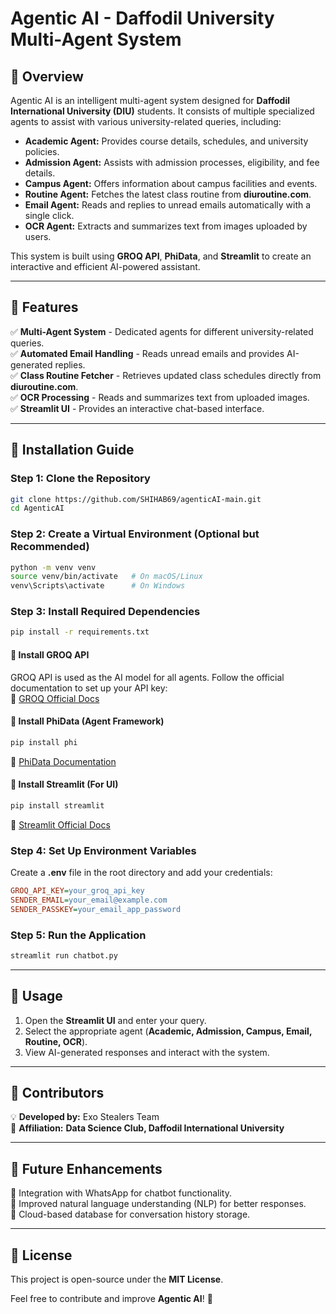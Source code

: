 # **Agentic AI - Daffodil University Multi-Agent System**

## **🔹 Overview**
Agentic AI is an intelligent multi-agent system designed for **Daffodil International University (DIU)** students. It consists of multiple specialized agents to assist with various university-related queries, including:

- **Academic Agent:** Provides course details, schedules, and university policies.
- **Admission Agent:** Assists with admission processes, eligibility, and fee details.
- **Campus Agent:** Offers information about campus facilities and events.
- **Routine Agent:** Fetches the latest class routine from **diuroutine.com**.
- **Email Agent:** Reads and replies to unread emails automatically with a single click.
- **OCR Agent:** Extracts and summarizes text from images uploaded by users.

This system is built using **GROQ API**, **PhiData**, and **Streamlit** to create an interactive and efficient AI-powered assistant.

---

## **🔹 Features**
✅ **Multi-Agent System** - Dedicated agents for different university-related queries.  
✅ **Automated Email Handling** - Reads unread emails and provides AI-generated replies.  
✅ **Class Routine Fetcher** - Retrieves updated class schedules directly from **diuroutine.com**.  
✅ **OCR Processing** - Reads and summarizes text from uploaded images.  
✅ **Streamlit UI** - Provides an interactive chat-based interface.  

---

## **🔹 Installation Guide**

### **Step 1: Clone the Repository**
```sh
git clone https://github.com/SHIHAB69/agenticAI-main.git
cd AgenticAI
```

### **Step 2: Create a Virtual Environment (Optional but Recommended)**
```sh
python -m venv venv
source venv/bin/activate   # On macOS/Linux
venv\Scripts\activate      # On Windows
```

### **Step 3: Install Required Dependencies**
```sh
pip install -r requirements.txt
```

#### **🔹 Install GROQ API**
GROQ API is used as the AI model for all agents.
Follow the official documentation to set up your API key:  
🔗 [GROQ Official Docs](https://docs.groq.com/)

#### **🔹 Install PhiData (Agent Framework)**
```sh
pip install phi
```
🔗 [PhiData Documentation](https://phidata.ai/docs/)

#### **🔹 Install Streamlit (For UI)**
```sh
pip install streamlit
```
🔗 [Streamlit Official Docs](https://docs.streamlit.io/)

### **Step 4: Set Up Environment Variables**
Create a **.env** file in the root directory and add your credentials:
```ini
GROQ_API_KEY=your_groq_api_key
SENDER_EMAIL=your_email@example.com
SENDER_PASSKEY=your_email_app_password
```

### **Step 5: Run the Application**
```sh
streamlit run chatbot.py
```

---

## **🔹 Usage**
1. Open the **Streamlit UI** and enter your query.
2. Select the appropriate agent (**Academic, Admission, Campus, Email, Routine, OCR**).
3. View AI-generated responses and interact with the system.

---

## **🔹 Contributors**
💡 **Developed by:** Exo Stealers Team  
📍 **Affiliation:** **Data Science Club, Daffodil International University**

---

## **🔹 Future Enhancements**
🚀 Integration with WhatsApp for chatbot functionality.  
🚀 Improved natural language understanding (NLP) for better responses.  
🚀 Cloud-based database for conversation history storage.

---

## **🔹 License**
This project is open-source under the **MIT License**.

Feel free to contribute and improve **Agentic AI**! 🚀

